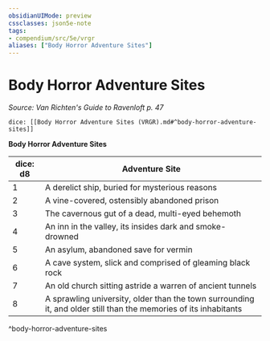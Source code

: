 ```yaml
---
obsidianUIMode: preview
cssclasses: json5e-note
tags:
- compendium/src/5e/vrgr
aliases: ["Body Horror Adventure Sites"]
---
```

# Body Horror Adventure Sites
*Source: Van Richten's Guide to Ravenloft p. 47* 

`dice: [[Body Horror Adventure Sites (VRGR).md#^body-horror-adventure-sites]]`

**Body Horror Adventure Sites**

| dice: d8 | Adventure Site |
|----------|----------------|
| 1 | A derelict ship, buried for mysterious reasons |
| 2 | A vine-covered, ostensibly abandoned prison |
| 3 | The cavernous gut of a dead, multi-eyed behemoth |
| 4 | An inn in the valley, its insides dark and smoke-drowned |
| 5 | An asylum, abandoned save for vermin |
| 6 | A cave system, slick and comprised of gleaming black rock |
| 7 | An old church sitting astride a warren of ancient tunnels |
| 8 | A sprawling university, older than the town surrounding it, and older still than the memories of its inhabitants |
^body-horror-adventure-sites
